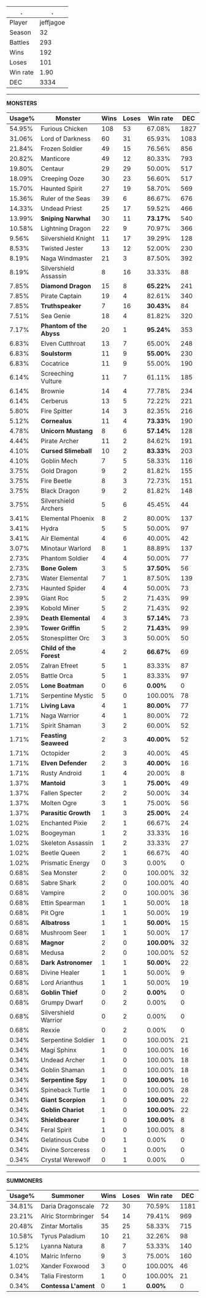 .|.
|-|-
Player|jeffjagoe
Season|32
Battles|293
Wins|192
Loses|101
Win rate|1.90
DEC|3334

---
**MONSTERS**

Usage%|Monster|Wins|Loses|Win rate|DEC|
-|-|-|-|-|-|
54.95%|Furious Chicken|108|53|67.08%|1827|
31.06%|Lord of Darkness|60|31|65.93%|1083|
21.84%|Frozen Soldier|49|15|76.56%|856|
20.82%|Manticore|49|12|80.33%|793|
19.80%|Centaur|29|29|50.00%|517|
18.09%|Creeping Ooze|30|23|56.60%|517|
15.70%|Haunted Spirit|27|19|58.70%|569|
15.36%|Ruler of the Seas|39|6|86.67%|676|
14.33%|Undead Priest|25|17|59.52%|466|
13.99%|**Sniping Narwhal**|30|11|**73.17%**|540|
10.58%|Lightning Dragon|22|9|70.97%|366|
9.56%|Silvershield Knight|11|17|39.29%|128|
8.53%|Twisted Jester|13|12|52.00%|230|
8.19%|Naga Windmaster|21|3|87.50%|392|
8.19%|Silvershield Assassin|8|16|33.33%|88|
7.85%|**Diamond Dragon**|15|8|**65.22%**|241|
7.85%|Pirate Captain|19|4|82.61%|340|
7.85%|**Truthspeaker**|7|16|**30.43%**|84|
7.51%|Sea Genie|18|4|81.82%|320|
7.17%|**Phantom of the Abyss**|20|1|**95.24%**|353|
6.83%|Elven Cutthroat|13|7|65.00%|248|
6.83%|**Soulstorm**|11|9|**55.00%**|230|
6.83%|Cocatrice|11|9|55.00%|190|
6.14%|Screeching Vulture|11|7|61.11%|185|
6.14%|Brownie|14|4|77.78%|234|
6.14%|Cerberus|13|5|72.22%|221|
5.80%|Fire Spitter|14|3|82.35%|216|
5.12%|**Cornealus**|11|4|**73.33%**|190|
4.78%|**Unicorn Mustang**|8|6|**57.14%**|128|
4.44%|Pirate Archer|11|2|84.62%|191|
4.10%|**Cursed Slimeball**|10|2|**83.33%**|203|
4.10%|Goblin Mech|7|5|58.33%|116|
3.75%|Gold Dragon|9|2|81.82%|155|
3.75%|Fire Beetle|8|3|72.73%|151|
3.75%|Black Dragon|9|2|81.82%|148|
3.75%|Silvershield Archers|5|6|45.45%|44|
3.41%|Elemental Phoenix|8|2|80.00%|137|
3.41%|Hydra|5|5|50.00%|97|
3.41%|Air Elemental|4|6|40.00%|42|
3.07%|Minotaur Warlord|8|1|88.89%|137|
2.73%|Phantom Soldier|4|4|50.00%|77|
2.73%|**Bone Golem**|3|5|**37.50%**|56|
2.73%|Water Elemental|7|1|87.50%|139|
2.73%|Haunted Spider|4|4|50.00%|73|
2.39%|Giant Roc|5|2|71.43%|99|
2.39%|Kobold Miner|5|2|71.43%|92|
2.39%|**Death Elemental**|4|3|**57.14%**|73|
2.39%|**Tower Griffin**|5|2|**71.43%**|99|
2.05%|Stonesplitter Orc|3|3|50.00%|50|
2.05%|**Child of the Forest**|4|2|**66.67%**|69|
2.05%|Zalran Efreet|5|1|83.33%|87|
2.05%|Battle Orca|5|1|83.33%|97|
2.05%|**Lone Boatman**|0|6|**0.00%**|0|
1.71%|Serpentine Mystic|5|0|100.00%|78|
1.71%|**Living Lava**|4|1|**80.00%**|77|
1.71%|Naga Warrior|4|1|80.00%|72|
1.71%|Spirit Shaman|3|2|60.00%|52|
1.71%|**Feasting Seaweed**|2|3|**40.00%**|52|
1.71%|Octopider|2|3|40.00%|45|
1.71%|**Elven Defender**|2|3|**40.00%**|16|
1.71%|Rusty Android|1|4|20.00%|8|
1.37%|**Mantoid**|3|1|**75.00%**|49|
1.37%|Fallen Specter|2|2|50.00%|34|
1.37%|Molten Ogre|3|1|75.00%|56|
1.37%|**Parasitic Growth**|1|3|**25.00%**|24|
1.02%|Enchanted Pixie|2|1|66.67%|24|
1.02%|Boogeyman|1|2|33.33%|16|
1.02%|Skeleton Assassin|1|2|33.33%|27|
1.02%|Beetle Queen|2|1|66.67%|40|
1.02%|Prismatic Energy|0|3|0.00%|0|
0.68%|Sea Monster|2|0|100.00%|32|
0.68%|Sabre Shark|2|0|100.00%|40|
0.68%|Vampire|2|0|100.00%|36|
0.68%|Ettin Spearman|1|1|50.00%|18|
0.68%|Pit Ogre|1|1|50.00%|19|
0.68%|**Albatross**|1|1|**50.00%**|15|
0.68%|Mushroom Seer|1|1|50.00%|17|
0.68%|**Magnor**|2|0|**100.00%**|32|
0.68%|Medusa|2|0|100.00%|52|
0.68%|**Dark Astronomer**|1|1|**50.00%**|22|
0.68%|Divine Healer|1|1|50.00%|9|
0.68%|Lord Arianthus|1|1|50.00%|19|
0.68%|**Goblin Thief**|0|2|**0.00%**|0|
0.68%|Grumpy Dwarf|0|2|0.00%|0|
0.68%|Silvershield Warrior|0|2|0.00%|0|
0.68%|Rexxie|0|2|0.00%|0|
0.34%|Serpentine Soldier|1|0|100.00%|21|
0.34%|Magi Sphinx|1|0|100.00%|16|
0.34%|Undead Archer|1|0|100.00%|18|
0.34%|Goblin Shaman|1|0|100.00%|18|
0.34%|**Serpentine Spy**|1|0|**100.00%**|16|
0.34%|Spineback Turtle|1|0|100.00%|28|
0.34%|**Giant Scorpion**|1|0|**100.00%**|22|
0.34%|**Goblin Chariot**|1|0|**100.00%**|22|
0.34%|**Shieldbearer**|1|0|**100.00%**|8|
0.34%|Feral Spirit|1|0|100.00%|8|
0.34%|Gelatinous Cube|0|1|0.00%|0|
0.34%|Divine Sorceress|0|1|0.00%|0|
0.34%|Crystal Werewolf|0|1|0.00%|0|

---
**SUMMONERS**

Usage%|Summoner|Wins|Loses|Win rate|DEC|
-|-|-|-|-|-|
34.81%|Daria Dragonscale|72|30|70.59%|1181|
23.21%|Alric Stormbringer|54|14|79.41%|969|
20.48%|Zintar Mortalis|35|25|58.33%|715|
10.58%|Tyrus Paladium|10|21|32.26%|98|
5.12%|Lyanna Natura|8|7|53.33%|140|
4.10%|Malric Inferno|9|3|75.00%|160|
1.02%|Xander Foxwood|3|0|100.00%|46|
0.34%|Talia Firestorm|1|0|100.00%|21|
0.34%|**Contessa L'ament**|0|1|**0.00%**|0|
